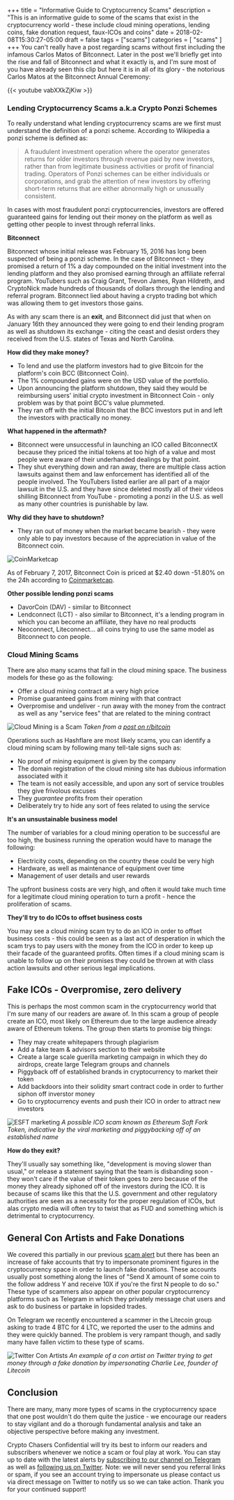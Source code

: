 +++
title = "Informative Guide to Cryptocurrency Scams"
description = "This is an informative guide to some of the scams that exist in the cryptocurrency world - these include cloud mining operations, lending coins, fake donation request, faux-ICOs and coins"
date = 2018-02-08T15:30:27-05:00
draft = false
tags = ["scams"]
categories = [
    "scams"
]
+++
You can't really have a post regarding scams without first including the infamous Carlos Matos of Bitconnect. Later in the post we'll briefly get into the rise and fall of Bitconnect and what it exactly is, and I'm sure most of you have already seen this clip but here it is in all of its glory - the notorious Carlos Matos at the Bitconnect Annual Ceremony:

{{< youtube vabXXkZjKiw >}}

### Lending Cryptocurrency Scams a.k.a Crypto Ponzi Schemes

To really understand what lending cryptocurrency scams are we first must understand the definition of a ponzi scheme. According to Wikipedia a ponzi scheme is defined as:

> A fraudulent investment operation where the operator generates returns for older investors through revenue paid by new investors, rather than from legitimate business activities or profit of financial trading. Operators of Ponzi schemes can be either individuals or corporations, and grab the attention of new investors by offering short-term returns that are either abnormally high or unusually consistent.

In cases with most fraudulent ponzi cryptocurrencies, investors are offered guaranteed gains for lending out their money on the platform as well as getting other people to invest through referral links. 

**Bitconnect**

Bitconnect whose initial release was February 15, 2016 has long been suspected of being a ponzi scheme. In the case of Bitconnect - they promised a return of 1% a day compounded on the initial investment into the lending platform and they also promised earning through an affiliate referral program. YouTubers such as Craig Grant, Trevon James, Ryan Hildreth, and CryptoNick made hundreds of thousands of dollars through the lending and referral program. Bitconnect lied about having a crypto trading bot which was allowing them to get investors those gains. 

As with any scam there is an **exit**, and Bitconnect did just that when on January 16th they announced they were going to end their lending program as well as shutdown its exchange - citing the ceast and desist orders they received from the U.S. states of Texas and North Carolina.

**How did they make money?**

- To lend and use the platform investors had to give Bitcoin for the platform's coin BCC (Bitconnect Coin).
- The 1% compounded gains were on the USD value of the portfolio.
- Upon announcing the platform shutdown, they said they would be reimbursing users' initial crypto investment in Bitconnect Coin - only problem was by that point BCC's value plummeted.
- They ran off with the initial Bitcoin that the BCC investors put in and left the investors with practically no money. 

**What happened in the aftermath?**

- Bitconnect were unsuccessful in launching an ICO called BitconnectX because they priced the initial tokens at too high of a value and most people were aware of their underhanded dealings by that point.
- They shut everything down and ran away, there are multiple class action lawsuits against them and law enforcement has identified all of the people involved. The YouTubers listed earlier are all part of a major lawsuit in the U.S. and they have since deleted mostly all of their videos shilling Bitconnect from YouTube - promoting a ponzi in the U.S. as well as many other countries is punishable by law.

**Why did they have to shutdown?**

- They ran out of money when the market became bearish - they were only able to pay investors because of the appreciation in value of the Bitconnect coin.

![CoinMarketcap](/images/bitconnect.png)

As of February 7, 2017, Bitconnect Coin is priced at $2.40 down -51.80% on the 24h according to [Coinmarketcap](https://coinmarketcap.com/currencies/bitconnect/).

**Other possible lending ponzi scams**

- DavorCoin (DAV) - similar to Bitconnect
- Lendconnect (LCT) - also similar to Bitconnect, it's a lending program in which you can become an affiliate, they have no real products
- Neoconnect, Liteconnect... all coins trying to use the same model as Bitconnect to con people.

### Cloud Mining Scams

There are also many scams that fall in the cloud mining space. The business models for these go as the following:

- Offer a cloud mining contract at a very high price
- Promise guaranteed gains from mining with that contract
- Overpromise and undeliver - run away with the money from the contract as well as any "service fees" that are related to the mining contract

![Cloud Mining is a Scam](/images/cloudmining.png)
*Taken from a [post on r/bitcoin](https://www.reddit.com/r/Bitcoin/comments/6gbf9x/cloud_mining_is_a_scam/)*

Operations such as Hashflare are most likely scams, you can identify a cloud mining scam by following many tell-tale signs such as:

- No proof of mining equipment is given by the company
- The domain registration of the cloud mining site has dubious information associated with it
- The team is not easily accessible, and upon any sort of service troubles they give frivolous excuses
- They *guarantee* profits from their operation
- Deliberately try to hide any sort of fees related to using the service

**It's an unsustainable business model**

The number of variables for a cloud mining operation to be successful are too high, the business running the operation would have to manage the following:

- Electricity costs, depending on the country these could be very high
- Hardware, as well as maintenance of equipment over time
- Management of user details and user rewards

The upfront business costs are very high, and often it would take much time for a legitimate cloud mining operation to turn a profit - hence the proliferation of scams.

**They'll try to do ICOs to offset business costs**

You may see a cloud mining scam try to do an ICO in order to offset business costs - this could be seen as a last act of desperation in which the scam trys to pay users with the money from the ICO in order to keep up their facade of the guaranteed profits. Often times if a cloud mining scam is unable to follow up on their promises they could be thrown at with class action lawsuits and other serious legal implications.

## Fake ICOs - Overpromise, zero delivery

This is perhaps the most common scam in the cryptocurrency world that I'm sure many of our readers are aware of. In this scam a group of people create an ICO, most likely on Ethereum due to the large audience already aware of Ethereum tokens. The group then starts to promise big things:
- They may create whitepapers through plagiarism
- Add a fake team & advisors section to their website
- Create a large scale guerilla marketing campaign in which they do airdrops, create large Telegram groups and channels
- Piggyback off of established brands in cryptocurrency to market their token
- Add backdoors into their solidity smart contract code in order to further siphon off inverstor money
- Go to cryptocurrency events and push their ICO in order to attract new investors

![ESFT marketing](/images/esft.png)
*A possible ICO scam known as Ethereum Soft Fork Token, indicative by the viral marketing and piggybacking off of an established name*

**How do they exit?**

They'll usually say something like, "development is moving slower than usual," or release a statement saying that the team is disbanding soon - they won't care if the value of their token goes to zero because of the money they already siphoned off of the investors during the ICO. It is because of scams like this that the U.S. government and other regulatory authorities are seen as a necessity for the proper regulation of ICOs, but alas crypto media will often try to twist that as FUD and something which is detrimental to cryptocurrency.

## General Con Artists and Fake Donations

We covered this partially in our previous [scam alert](/posts/scam-alert-02072018/) but there has been an increase of fake accounts that try to impersonate prominent figures in the cryptocurrency space in order to launch fake donations. These accounts usually post something along the lines of "Send X amount of some coin to the follow address Y and receive 10X if you're the first N people to do so." These type of scammers also appear on other popular cryptocurrency platforms such as Telegram in which they privately message chat users and ask to do business or partake in lopsided trades. 

On Telegram we recently encountered a scammer in the Litecoin group asking to trade 4 BTC for 4 LTC, we reported the user to the admins and they were quickly banned. The problem is very rampant though, and sadly many have fallen victim to these type of scams. 

![Twitter Con Artists](/images/twittercon.jpg)
*An example of a con artist on Twitter trying to get money through a fake donation by impersonating Charlie Lee, founder of Litecoin*

## Conclusion

There are many, many more types of scams in the cryptocurrency space that one post wouldn't do them quite the justice - we encourage our readers to stay vigilant and do a thorough fundamental analysis and take an objective perspective before making any investment. 

Crypto Chasers Confidential will try its best to inform our readers and subscribers whenever we notice a scam or foul play at work. You can stay up to date with the latest alerts by [subscribing to our channel on Telegram](https://t.me/cryptochasersconfd) as well as [following us on Twitter](https://twiter.com/crypto_chasers). Note: we will never send you referral links or spam, if you see an account trying to impersonate us please contact us via direct message on Twitter to notify us so we can take action. Thank you for your continued support!